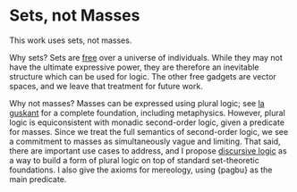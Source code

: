 # Sets, not Masses

This work uses sets, not masses.

Why sets? Sets are
[free](https://golem.ph.utexas.edu/category/2023/01/freedom.html) over a
universe of individuals. While they may not have the ultimate expressive
power, they are therefore an inevitable structure which can be used for logic.
The other free gadgets are vector spaces, and we leave that treatment for
future work.

Why not masses? Masses can be expressed using plural logic; see
[la guskant](https://mw.lojban.org/papri/gadri:_an_unofficial_commentary_from_a_logical_point_of_view)
for a complete foundation, including metaphysics. However, plural logic is
equiconsistent with monadic second-order logic, given a predicate for masses.
Since we treat the full semantics of second-order logic, we see a commitment
to masses as simultaneously vague and limiting. That said, there are important
use cases to address, and I propose [discursive logic](0-midju/discursive.md)
as a way to build a form of plural logic on top of standard set-theoretic
foundations. I also give the axioms for mereology, using {pagbu} as the main
predicate.
